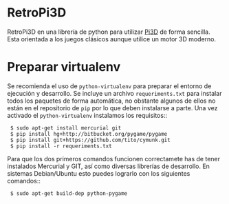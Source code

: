 RetroPi3D
=========
RetroPi3D en una librería de python para utilizar [Pi3D](https://github.com/tipam/pi3d) de forma sencilla. Esta orientada a los juegos clásicos aunque utilice un motor 3D moderno.

Preparar virtualenv
===================
Se recomienda el uso de `python-virtualenv` para preparar el entorno de ejecución y desarrollo. Se incluye un archivo `requeriments.txt` para instalar todos los paquetes de forma automática, no obstante algunos de ellos no están en el repositorio de `pip` por lo que deben instalarse a parte. Una vez activado el `python-virtualenv` instalamos los requisitos::

     $ sudo apt-get install mercurial git
     $ pip install hg+http://bitbucket.org/pygame/pygame
     $ pip install git+https://github.com/tito/cymunk.git
     $ pip install -r requeriments.txt

Para que los dos primeros comandos funcionen correctamete has de tener instalados Mercurial y GIT, así como diversas librerías de desarrollo. En sistemas Debian/Ubuntu esto puedes lograrlo con los siguientes comandos::

     $ sudo apt-get build-dep python-pygame

